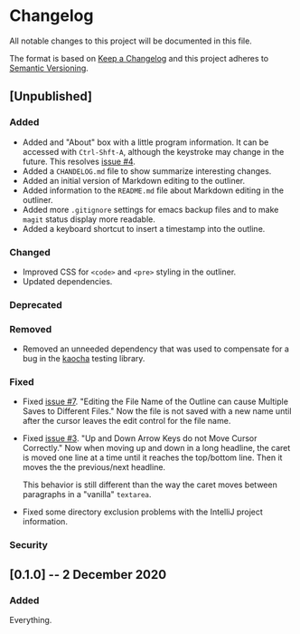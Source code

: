 # Changelog

All notable changes to this project will be documented in this file.

The format is based on [Keep a Changelog](http://keepachangelog.com/en/1.0.0/)
and this project adheres to [Semantic Versioning](http://semver.org/spec/v2.0.0.html).

## [Unpublished]

### Added ###

- Added and "About" box with a little program information. It can be accessed with `Ctrl-Shft-A`, although the keystroke may change in the future. This resolves [issue #4](https://github.com/clartaq/clown/issues/4).
- Added a `CHANDELOG.md` file to show summarize interesting changes.
- Added an initial version of Markdown editing to the outliner.
- Added information to the `README.md` file about Markdown editing in the outliner.
- Added more `.gitignore` settings for emacs backup files and to make `magit` status display more readable.
- Added a keyboard shortcut to insert a timestamp into the outline.

### Changed ###

- Improved CSS for `<code>` and `<pre>` styling in the outliner.
- Updated dependencies.

### Deprecated ###

### Removed ###

- Removed an unneeded dependency that was used to compensate for a bug in the [kaocha](https://github.com/lambdaisland/kaocha) testing library.

### Fixed ###

- Fixed [issue #7](https://github.com/clartaq/clown/issues/7). "Editing the File Name of the Outline can cause Multiple Saves to Different Files." Now the file is not saved with a new name until after the cursor leaves the edit control for the file name.

- Fixed [issue #3](https://github.com/clartaq/clown/issues/3). "Up and Down Arrow Keys do not Move Cursor Correctly." Now when moving up and down in a long headline, the caret is moved one line at a time until it reaches the top/bottom line. Then it moves the the previous/next headline.

    This behavior is still different than the way the caret moves between paragraphs in a "vanilla" `textarea`.

- Fixed some directory exclusion problems with the IntelliJ project information.

### Security ###

## [0.1.0] -- 2 December 2020

### Added ###

Everything.
